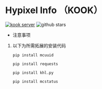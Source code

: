 # Hypixel Info （KOOK）
[![kook server](https://www.kookapp.cn/api/v3/badge/guild?guild_id=5824350863243274&style=3)](https://kaihei.co/JJE0Es)
![github stars](https://img.shields.io/github/stars/lolilin/hypixel-Info-KOOK?style=social)

- 注意事项

 1. 以下为所需拓展的安装代码
    
    `pip install mcuuid`

    `pip install requests`

    `pip install khl.py`
    
    `pip install mcstatus`


